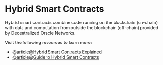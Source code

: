 # Hybrid Smart Contracts

Hybrid smart contracts combine code running on the blockchain (on-chain) with data and computation from outside the blockchain (off-chain) provided by Decentralized Oracle Networks.

Visit the following resources to learn more:

- [@article@Hybrid Smart Contracts Explained](https://blog.chain.link/hybrid-smart-contracts-explained/)
- [@article@Guide to Hybrid Smart Contracts](https://www.leewayhertz.com/hybrid-smart-contracts/)

